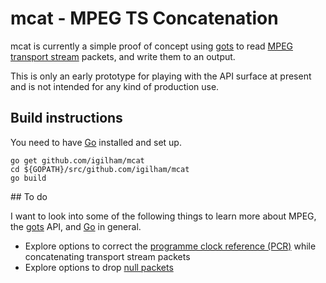 # mcat - MPEG TS Concatenation

mcat is currently a simple proof of concept using [gots][gots] to read [MPEG transport stream][mpeg_ts] packets, and write them to an output.

This is only an early prototype for playing with the API surface at present and is not intended for any kind of production use.

## Build instructions

You need to have [Go][golang] installed and set up.

```shell
go get github.com/igilham/mcat
cd ${GOPATH}/src/github.com/igilham/mcat
go build
```

## To do

I want to look into some of the following things to learn more about MPEG, the [gots][gots] API, and [Go][golang] in general.

- Explore options to correct the [programme clock reference (PCR)][pcr] while concatenating transport stream packets
- Explore options to drop [null packets][null_packet]

[golang]: https://golang.org
[gots]: https://github.com/Comcast/gots
[mpeg_ts]:https://en.wikipedia.org/wiki/MPEG_transport_stream
[pcr]: https://en.wikipedia.org/wiki/MPEG_transport_stream#PCR
[null_packet]: https://en.wikipedia.org/wiki/MPEG_transport_stream#Null_packets

